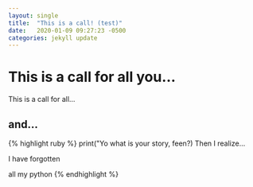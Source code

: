 ```yaml
---
layout: single
title:  "This is a call! (test)"
date:   2020-01-09 09:27:23 -0500
categories: jekyll update
---
```


# This is a call for all you...

This is a call for all...

## and...

{% highlight ruby %}
print("Yo what is your story, feen?)
Then I realize...

I have forgotten

all
my
python
{% endhighlight %}